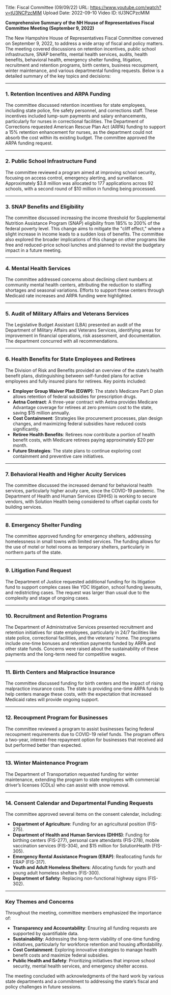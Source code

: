 Title: Fiscal Committee (09/09/22)
URL: https://www.youtube.com/watch?v=tU3NCPzcMIM
Upload Date: 2022-09-10
Video ID: tU3NCPzcMIM

**Comprehensive Summary of the NH House of Representatives Fiscal Committee Meeting (September 9, 2022)**

The New Hampshire House of Representatives Fiscal Committee convened on September 9, 2022, to address a wide array of fiscal and policy matters. The meeting covered discussions on retention incentives, public school infrastructure, SNAP benefits, mental health services, audits, health benefits, behavioral health, emergency shelter funding, litigation, recruitment and retention programs, birth centers, business recoupment, winter maintenance, and various departmental funding requests. Below is a detailed summary of the key topics and decisions:

---

### **1. Retention Incentives and ARPA Funding**
The committee discussed retention incentives for state employees, including state police, fire safety personnel, and corrections staff. These incentives included lump-sum payments and salary enhancements, particularly for nurses in correctional facilities. The Department of Corrections requested American Rescue Plan Act (ARPA) funding to support a 15% retention enhancement for nurses, as the department could not absorb the cost within its existing budget. The committee approved the ARPA funding request.

---

### **2. Public School Infrastructure Fund**
The committee reviewed a program aimed at improving school security, focusing on access control, emergency alerting, and surveillance. Approximately $3.8 million was allocated to 177 applications across 92 schools, with a second round of $10 million in funding being processed.

---

### **3. SNAP Benefits and Eligibility**
The committee discussed increasing the income threshold for Supplemental Nutrition Assistance Program (SNAP) eligibility from 185% to 200% of the federal poverty level. This change aims to mitigate the "cliff effect," where a slight increase in income leads to a sudden loss of benefits. The committee also explored the broader implications of this change on other programs like free and reduced-price school lunches and planned to revisit the budgetary impact in a future meeting.

---

### **4. Mental Health Services**
The committee addressed concerns about declining client numbers at community mental health centers, attributing the reduction to staffing shortages and seasonal variations. Efforts to support these centers through Medicaid rate increases and ARPA funding were highlighted.

---

### **5. Audit of Military Affairs and Veterans Services**
The Legislative Budget Assistant (LBA) presented an audit of the Department of Military Affairs and Veterans Services, identifying areas for improvement in financial operations, risk assessment, and documentation. The department concurred with all recommendations.

---

### **6. Health Benefits for State Employees and Retirees**
The Division of Risk and Benefits provided an overview of the state’s health benefit plans, distinguishing between self-funded plans for active employees and fully insured plans for retirees. Key points included:
- **Employer Group Waiver Plan (EGWP)**: The state’s Medicare Part D plan allows retention of federal subsidies for prescription drugs.
- **Aetna Contract**: A three-year contract with Aetna provides Medicare Advantage coverage for retirees at zero premium cost to the state, saving $15 million annually.
- **Cost Containment**: Strategies like procurement processes, plan design changes, and maximizing federal subsidies have reduced costs significantly.
- **Retiree Health Benefits**: Retirees now contribute a portion of health benefit costs, with Medicare retirees paying approximately $20 per month.
- **Future Strategies**: The state plans to continue exploring cost containment and preventive care initiatives.

---

### **7. Behavioral Health and Higher Acuity Services**
The committee discussed the increased demand for behavioral health services, particularly higher acuity care, since the COVID-19 pandemic. The Department of Health and Human Services (DHHS) is working to secure vendors, with Solution Health being considered to offset capital costs for building services.

---

### **8. Emergency Shelter Funding**
The committee approved funding for emergency shelters, addressing homelessness in small towns with limited services. The funding allows for the use of motel or hotel rooms as temporary shelters, particularly in northern parts of the state.

---

### **9. Litigation Fund Request**
The Department of Justice requested additional funding for its litigation fund to support complex cases like YDC litigation, school funding lawsuits, and redistricting cases. The request was larger than usual due to the complexity and stage of ongoing cases.

---

### **10. Recruitment and Retention Programs**
The Department of Administrative Services presented recruitment and retention initiatives for state employees, particularly in 24/7 facilities like state police, correctional facilities, and the veterans' home. The programs include one-time bonuses and retention payments funded by ARPA and other state funds. Concerns were raised about the sustainability of these payments and the long-term need for competitive wages.

---

### **11. Birth Centers and Malpractice Insurance**
The committee discussed funding for birth centers and the impact of rising malpractice insurance costs. The state is providing one-time ARPA funds to help centers manage these costs, with the expectation that increased Medicaid rates will provide ongoing support.

---

### **12. Recoupment Program for Businesses**
The committee reviewed a program to assist businesses facing federal recoupment requirements due to COVID-19 relief funds. The program offers a two-year, interest-free repayment option for businesses that received aid but performed better than expected.

---

### **13. Winter Maintenance Program**
The Department of Transportation requested funding for winter maintenance, extending the program to state employees with commercial driver’s licenses (CDLs) who can assist with snow removal.

---

### **14. Consent Calendar and Departmental Funding Requests**
The committee approved several items on the consent calendar, including:
- **Department of Agriculture**: Funding for an agricultural position (FIS-275).
- **Department of Health and Human Services (DHHS)**: Funding for birthing centers (FIS-277), personal care attendants (FIS-278), mobile vaccination services (FIS-304), and $15 million for SolutionHealth (FIS-305).
- **Emergency Rental Assistance Program (ERAP)**: Reallocating funds for ERAP (FIS-317).
- **Youth and Adult Homeless Shelters**: Allocating funds for youth and young adult homeless shelters (FIS-300).
- **Department of Safety**: Replacing non-functional highway signs (FIS-302).

---

### **Key Themes and Concerns**
Throughout the meeting, committee members emphasized the importance of:
- **Transparency and Accountability**: Ensuring all funding requests are supported by quantifiable data.
- **Sustainability**: Addressing the long-term viability of one-time funding initiatives, particularly for workforce retention and housing affordability.
- **Cost Containment**: Exploring innovative strategies to manage health benefit costs and maximize federal subsidies.
- **Public Health and Safety**: Prioritizing initiatives that improve school security, mental health services, and emergency shelter access.

The meeting concluded with acknowledgments of the hard work by various state departments and a commitment to addressing the state’s fiscal and policy challenges in future sessions.